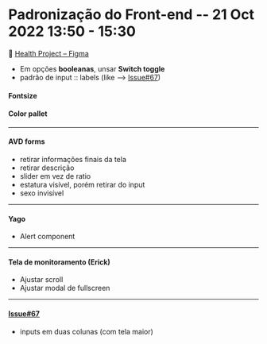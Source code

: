 # Padronização do Front-end -- 21 Oct 2022 13:50 - 15:30

🔗 [Health Project – Figma](https://www.figma.com/file/8YFIWpMEetx81gBBPMivvD/Health-Project?node-id=4%3A43994)

* Em opções **booleanas**, unsar **Switch toggle**
* padrão de input :: labels (like —> [Issue#67](https://github.com/HealthProjectUTFPR/frontend/pull/85))

#### Fontsize

#### Color pallet

---

#### AVD forms

* retirar informações finais da tela
* retirar descrição
* slider em vez de ratio
* estatura visível, porém retirar do input
* sexo invisível

---

#### Yago

* Alert component

---

#### Tela de monitoramento (Erick)

* Ajustar scroll
* Ajustar modal de fullscreen

---

#### [Issue#67](https://www.figma.com/file/8YFIWpMEetx81gBBPMivvD/Health-Project?node-id=4%3A43994)

* inputs em duas colunas (com tela maior)
